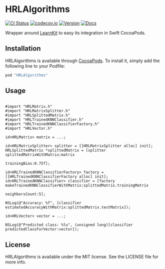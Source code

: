 # HRLAlgorithms

[![CI Status](http://img.shields.io/travis/HeartRateLearning/HRLAlgorithms.svg?style=flat)](https://travis-ci.org/HeartRateLearning/HRLAlgorithms)
[![codecov.io](https://codecov.io/github/HeartRateLearning/HRLAlgorithms/coverage.svg?branch=master)](https://codecov.io/github/HeartRateLearning/HRLAlgorithms?branch=master)
[![Version](https://img.shields.io/cocoapods/v/HRLAlgorithms.svg?style=flat)](http://cocoapods.org/pods/HRLAlgorithms)
[![Docs](https://img.shields.io/cocoapods/metrics/doc-percent/HRLAlgorithms.svg)](http://cocoadocs.org/docsets/HRLAlgorithms)

Wrapper around [LearnKit](https://github.com/mattrajca/LearnKit) to easy its integration
in Swift CocoaPods.

## Installation

HRLAlgorithms is available through [CocoaPods](http://cocoapods.org). To install
it, simply add the following line to your Podfile:

```ruby
pod "HRLAlgorithms"
```

## Usage

```objc

#import "HRLMatrix.h"
#import "HRLMatrixSplitter.h"
#import "HRLSplittedMatrix.h"
#import "HRLTrainedKNNClassifier.h"
#import "HRLTrainedKNNClassifierFactory.h"
#import "HRLVector.h"

id<HRLMatrix> matrix = ...;

id<HRLMatrixSplitter> splitter = [[HRLMatrixSplitter alloc] init];
HRLSplittedMatrix *splittedMatrix = [splitter splittedMatrixWithMatrix:matrix
                                                          trainingBias:0.75f];

id<HRLTrainedKNNClassifierFactory> factory = [[HRLTrainedKNNClassifierFactory alloc] init];
id<HRLTrainedKNNClassifier> classifier = [factory makeTrainedKNNClassifierWithMatrix:splittedMatrix.trainingMatrix
                                                                      neighborsCount:5];

NSLog(@"Accuracy: %f", [classifier estimatedAccuracyWithMatrix:splittedMatrix.testMatrix]);

id<HRLVector> vector = ...;

NSLog(@"Predicted class: %lu", (unsigned long)[classifier predictedClassForVector:vector]);
```

## License

HRLAlgorithms is available under the MIT license. See the LICENSE file for more info.
